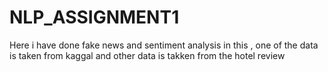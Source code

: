 # NLP_ASSIGNMENT1

Here i have done fake news and sentiment analysis in this ,  one of the data is taken from kaggal and other data is takken  from the hotel  review 
